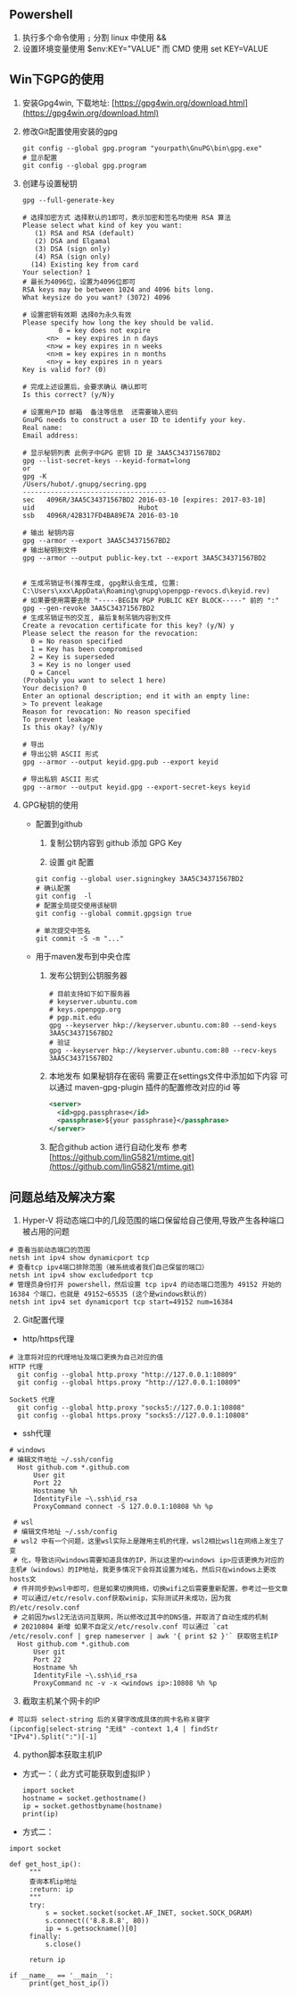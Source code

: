 
## Powershell
1. 执行多个命令使用 `;` 分割  linux 中使用 &&
2. 设置环境变量使用 $env:KEY="VALUE" 而 CMD 使用 set KEY=VALUE 

## Win下GPG的使用

1. 安装Gpg4win, 下载地址: [https://gpg4win.org/download.html](https://gpg4win.org/download.html)

2. 修改Git配置使用安装的gpg

   ```shell
   git config --global gpg.program "yourpath\GnuPG\bin\gpg.exe"
   # 显示配置
   git config --global gpg.program
   ```

   

3. 创建与设置秘钥

   ```shell
   gpg --full-generate-key
   
   # 选择加密方式 选择默认的1即可，表示加密和签名均使用 RSA 算法
   Please select what kind of key you want:
      (1) RSA and RSA (default)
      (2) DSA and Elgamal
      (3) DSA (sign only)
      (4) RSA (sign only)
     (14) Existing key from card
   Your selection? 1
   # 最长为4096位，设置为4096位即可
   RSA keys may be between 1024 and 4096 bits long.
   What keysize do you want? (3072) 4096
   
   # 设置密钥有效期 选择0为永久有效
   Please specify how long the key should be valid.
            0 = key does not expire
         <n>  = key expires in n days
         <n>w = key expires in n weeks
         <n>m = key expires in n months
         <n>y = key expires in n years
   Key is valid for? (0)
   
   # 完成上述设置后，会要求确认 确认即可
   Is this correct? (y/N)y
   
   # 设置用户ID 邮箱  备注等信息  还需要输入密码
   GnuPG needs to construct a user ID to identify your key.
   Real name:
   Email address: 
   
   # 显示秘钥列表 此例子中GPG 密钥 ID 是 3AA5C34371567BD2
   gpg --list-secret-keys --keyid-format=long
   or
   gpg -K
   /Users/hubot/.gnupg/secring.gpg
   ------------------------------------
   sec   4096R/3AA5C34371567BD2 2016-03-10 [expires: 2017-03-10]
   uid                          Hubot 
   ssb   4096R/42B317FD4BA89E7A 2016-03-10
   
   # 输出 秘钥内容  
   gpg --armor --export 3AA5C34371567BD2
   # 输出秘钥到文件
   gpg --armor --output public-key.txt --export 3AA5C34371567BD2
   
   
   # 生成吊销证书(推荐生成, gpg默认会生成, 位置: C:\Users\xxx\AppData\Roaming\gnupg\openpgp-revocs.d\keyid.rev)
   # 如果要使用需要去除 "-----BEGIN PGP PUBLIC KEY BLOCK-----" 前的 ":"
   gpg --gen-revoke 3AA5C34371567BD2
   # 生成吊销证书的交互, 最后复制吊销内容到文件
   Create a revocation certificate for this key? (y/N) y
   Please select the reason for the revocation:
     0 = No reason specified
     1 = Key has been compromised
     2 = Key is superseded
     3 = Key is no longer used
     Q = Cancel
   (Probably you want to select 1 here)
   Your decision? 0
   Enter an optional description; end it with an empty line:
   > To prevent leakage
   Reason for revocation: No reason specified
   To prevent leakage
   Is this okay? (y/N)y
   
   # 导出
   # 导出公钥 ASCII 形式
   gpg --armor --output keyid.gpg.pub --export keyid
   
   # 导出私钥 ASCII 形式
   gpg --armor --output keyid.gpg --export-secret-keys keyid
   ```

4. GPG秘钥的使用

   * 配置到github

     1. 复制公钥内容到 github 添加 GPG Key

     2. 设置 git 配置

     ```shell
     git config --global user.signingkey 3AA5C34371567BD2
     # 确认配置
     git config  -l
     # 配置全局提交使用该秘钥
     git config --global commit.gpgsign true
     
     # 单次提交中签名
     git commit -S -m "..."
     
     ```

   * 用于maven发布到中央仓库

     1. 发布公钥到公钥服务器

        ```shell
        # 目前支持如下如下服务器
        # keyserver.ubuntu.com
        # keys.openpgp.org
        # pgp.mit.edu
        gpg --keyserver hkp://keyserver.ubuntu.com:80 --send-keys 3AA5C34371567BD2
        # 验证
        gpg --keyserver hkp://keyserver.ubuntu.com:80 --recv-keys 3AA5C34371567BD2
        
        ```
     2. 本地发布 如果秘钥存在密码 需要正在settings文件中添加如下内容 可以通过 maven-gpg-plugin 插件的配置修改对应的id 等
        ```xml
        <server>
          <id>gpg.passphrase</id>
          <passphrase>${your passphrase}</passphrase>
        </server>
        ```
      3. 配合github action 进行自动化发布 参考[https://github.com/linG5821/mtime.git](https://github.com/linG5821/mtime.git)

        

## 问题总结及解决方案
1. Hyper-V 将动态端口中的几段范围的端口保留给自己使用,导致产生各种端口被占用的问题
```shell
# 查看当前动态端口的范围
netsh int ipv4 show dynamicport tcp
# 查看tcp ipv4端口排除范围（被系统或者我们自己保留的端口）
netsh int ipv4 show excludedport tcp
# 管理员身份打开 powershell，然后设置 tcp ipv4 的动态端口范围为 49152 开始的 16384 个端口，也就是 49152~65535 (这个是windows默认的)
netsh int ipv4 set dynamicport tcp start=49152 num=16384
```

2. Git配置代理
  * http/https代理
  ```
  # 注意将对应的代理地址及端口更换为自己对应的值
  HTTP 代理
    git config --global http.proxy "http://127.0.0.1:10809"
    git config --global https.proxy "http://127.0.0.1:10809"

  Socket5 代理
    git config --global http.proxy "socks5://127.0.0.1:10808"
    git config --global https.proxy "socks5://127.0.0.1:10808"
  ```
  * ssh代理
  ```
  # windows
  # 编辑文件地址 ~/.ssh/config
    Host github.com *.github.com
        User git
        Port 22
        Hostname %h
        IdentityFile ~\.ssh\id_rsa
        ProxyCommand connect -S 127.0.0.1:10808 %h %p
    
   # wsl
   # 编辑文件地址 ~/.ssh/config
   # wsl2 中有一个问题，这里wsl实际上是蹭用主机的代理，wsl2相比wsl1在网络上发生了变
   # 化，导致访问windows需要知道具体的IP，所以这里的<windows ip>应该更换为对应的主机#（windows）的IP地址，我更多情况下会将其设置为域名，然后只在windows上更改hosts文
   # 件并同步到wsl中即可，但是如果切换网络，切换wifi之后需要重新配置，参考过一些文章
   # 可以通过/etc/resolv.conf获取winip，实际测试并未成功，因为我的/etc/resolv.conf
   # 之前因为wsl2无法访问互联网，所以修改过其中的DNS值，并取消了自动生成的机制
   # 20210804 新增 如果不自定义/etc/resolv.conf 可以通过 `cat /etc/resolv.conf | grep nameserver | awk '{ print $2 }'` 获取宿主机IP
    Host github.com *.github.com
        User git
        Port 22
        Hostname %h
        IdentityFile ~\.ssh\id_rsa
        ProxyCommand nc -v -x <windows ip>:10808 %h %p
  ```
3. 截取主机某个网卡的IP
``` 
# 可以将 select-string 后的关键字改成具体的网卡名称关键字
(ipconfig|select-string "无线" -context 1,4 | findStr "IPv4").Split(":")[-1]
```
4. python脚本获取主机IP
  * 方式一：（ 此方式可能获取到虚拟IP ）
    ```
    import socket
    hostname = socket.gethostname()
    ip = socket.gethostbyname(hostname)
    print(ip)
    ```
   * 方式二：
   ```
   import socket

   def get_host_ip():
        """
        查询本机ip地址
        :return: ip
        """
        try:
            s = socket.socket(socket.AF_INET, socket.SOCK_DGRAM)
            s.connect(('8.8.8.8', 80))
            ip = s.getsockname()[0]
        finally:
            s.close()

        return ip

   if __name__ == '__main__':
        print(get_host_ip())
   ```